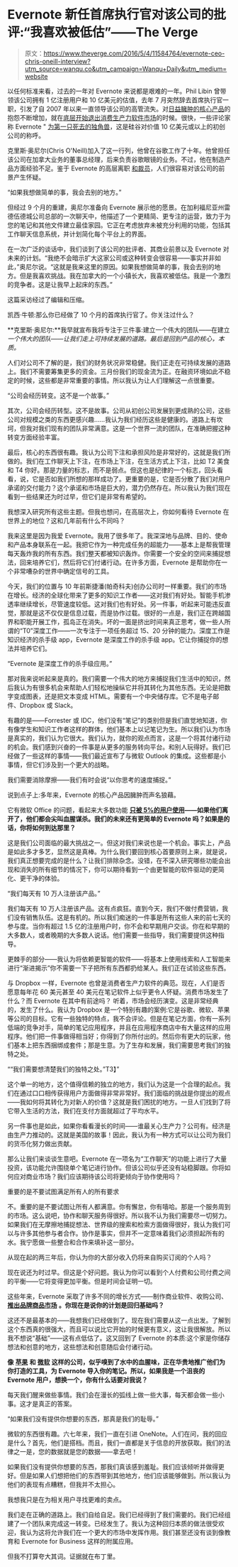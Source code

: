 # Evernote 新任首席执行官对该公司的批评:“我喜欢被低估”——The Verge

> 原文：<https://www.theverge.com/2016/5/4/11584764/evernote-ceo-chris-oneill-interview?utm_source=wanqu.co&utm_campaign=Wanqu+Daily&utm_medium=website>

以任何标准来看，过去的一年对 Evernote 来说都是艰难的一年。Phil Libin 曾带领该公司拥有 1 亿注册用户和 10 亿美元的估值，去年 7 月突然辞去首席执行官一职，引发了自 2007 年以来一直领导该公司的高管流失。对[日益臃肿的核心产品](http://jasonkincaid.net/2014/01/evernote-the-bug-ridden-elephant/)的抱怨不断增加，就在[底层开始退出消费生产力软件市场](http://www.theverge.com/2015/12/8/9873268/why-dropbox-mailbox-shutdown)的时候。很快，一些评论家称 Evernote " [为第一只死去的独角兽](http://www.businessinsider.com/evernote-the-first-dead-unicorn-2015-9)，这是硅谷对价值 10 亿美元或以上的初创公司的称呼。

克里斯·奥尼尔(Chris O'Neill)加入了这一行列，他曾在谷歌工作了十年。他曾担任该公司在加拿大业务的董事总经理，后来负责谷歌眼镜的业务。不过，他在制造产品方面经验不足。鉴于 Evernote 的高层离职 [和裁员](http://www.theverge.com/2015/9/29/9420031/evernote-layoffs-office-closures)，人们很容易对该公司的前景产生怀疑。

“如果我想做简单的事，我会去别的地方。”

但经过 9 个月的重建，奥尼尔准备向 Evernote 展示他的愿景。在加利福尼亚州雷德伍德城公司总部的一次聊天中，他描述了一个更精简、更专注的运营，致力于为您的笔记和其他文件建立最佳家园。它正在考虑放弃未被充分利用的功能，包括其工作聊天信息系统，并计划简化每个平台上的界面。

在一次广泛的谈话中，我们谈到了该公司的批评者、其商业前景以及 Evernote 对未来的计划。“我绝不会暗示扩大这家公司或这种转变会很容易——事实并非如此，”奥尼尔说。“这就是我来这里的原因。如果我想做简单的事，我会去别的地方。但是我喜欢挑战。我在加拿大的一个小镇长大，我喜欢被低估。我是一个激烈的竞争者。这是让我早上起床的东西。”

这篇采访经过了编辑和压缩。

凯西·牛顿:那么你已经做了 10 个月的首席执行官了。你关注过什么？

**克里斯·奥尼尔:**我早就宣布我将专注于三件事:建立一个伟大的团队——在建立*一个伟大的团队——让我们走上可持续发展的道路。最后是回到产品的核心，本质。*

人们对公司不了解的是，我们的财务状况非常稳健。我们正走在可持续发展的道路上。我们不需要筹集更多的资金。三月份我们的现金流为正。在融资环境如此不稳定的时候，这些都是非常重要的事情。所以我认为让人们理解这一点很重要。

“公司会经历转变。这不是一个故事。”

其次，公司会经历转型。这不是故事。公司从初创公司发展到更成熟的公司，这些公司对规模之类的东西更感兴趣……我认为我们经历这些是健康的。道路上有坎坷，但我对我们现有的团队非常满意。这是一个世界一流的团队，在准确把握这种转变方面经验丰富。

最后，核心的东西很有趣。我认为公司下注和承担风险是非常好的，这就是我们所做的。我们在工作聊天上下注，在市场上下注，在生活方式上下注，比如 T2 美食和 T4 你好。那是力量的标志，而不是弱点。但这也是纪律的一个标志，回头看看，说，它是否如我们所想的那样成功了。更重要的是，它是否分散了我们对用户承诺的交付能力？这个承诺和市场是巨大的，潜力仍然存在。所以我认为我们现在看到一些结果还为时过早，但它们是非常有希望的。

我想深入研究所有这些主题。但我也想问，在高层次上，你如何看待 Evernote 在世界上的地位？这和几年前有什么不同吗？

我来这里是因为我爱 Evernote。我用了很多年了。我深深地与品牌、目的、使命和产品本身联系在一起。我把它作为一种完成任务的超能力——基本上是帮我管理每天轰炸我的所有东西。我们整天都被知识轰炸。你需要一个安全的空间来捕捉想法，回来培养它们，然后将它们付诸行动。在许多方面，Evernote 是帮助你在一个非常嘈杂的世界中确定信号的工具。

今天，我们的位置与 10 年前斯捷潘(帕奇科夫)创办公司时一样重要。我们的市场在增长。经济的全球化带来了更多的知识工作者——这对我们有好处。智能手机渗透率继续增长，尽管速度较低。这对我们也有好处。另一件事，听起来可能违反直觉，那就是这不仅仅是信息过载，而是协作过载。很好的一点是，我们正在跨越国界和职能开展工作，孤岛正在消失。坏的一面是挤出时间来真正思考，做一些人所谓的“T0”深度工作——一次专注于一项任务超过 15、20 分钟的能力。深度工作是知识经济的杀手级 app，Evernote 是深度工作的杀手级 app。它让你捕捉你的想法并培养它们。

“Evernote 是深度工作的杀手级应用。”

那对我来说听起来是真的。我们需要一个伟大的地方来捕捉我们生活中的知识，然后我认为有很多机会来帮助人们轻松地操纵它并将其转化为其他东西。无论是把数字变成图表，还是把文本变成 HTML。需要有一个中央储存库。它不是电子邮件、Dropbox 或 Slack。

有趣的是——Forrester 或 IDC，他们没有“笔记”的类别但是我们直觉地知道，你有像学生和知识工作者这样的群体，他们基本上以记笔记为生。所以我们认为市场是真实的，我们认为它很大。我们认为，就你的观点而言，这是一个将其付诸行动的机会。我们感到兴奋的一件事是从更多的服务转向平台。和别人玩得好。我们已经做了一些这样的事情——我们最近宣布了与微软 Outlook 的集成。这些都是小事情，但它们涉及到一个更大的战略。

我们需要消除摩擦——我们有时会说“以你思考的速度捕捉。”

说到点子上:多年来，Evernote 的核心产品因臃肿而声名狼藉。

它有微软 Office 的问题，看起来大多数功能 [**只被 5%的用户使用**](http://venturebeat.com/2016/01/05/evernotes-5-problem-offers-a-cautionary-lesson-to-tech-companies/)**——如果他们离开了，他们都会尖叫血腥谋杀。我们的未来还有更简单的 Evernote 吗？如果是的话，你将如何到达那里？**

这是我们公司面临的最大挑战之一。但这对我们来说也是一个机会。事实上，产品是如此多才多艺，显然这是真棒。为什么我们要回到核心首要原则上来，就是说，我们真正想要完成的是什么？让我们排除杂念。没错，在不深入研究哪些功能会出现和消失的所有细节的情况下，你可以期待看到一个由更智能的软件驱动的更简化、更干净的体验。

“我们每天有 10 万人注册该产品。”

我们每天有 10 万人注册该产品。这有点疯狂。直到今天，我们不做付费营销，我们没有销售队伍。这是有机的。所以我们痴迷的一件事是所有这些人来的前七天的参与度。当你有超过 1.5 亿的注册用户时，你不会和早期用户交谈。你在和早期的大多数人，或者晚期的大多数人说话。他们需要一些指导，我们需要提供这种指导。

更棘手的部分——我认为将依赖更智能的软件——将基本上使用线索和人工智能来进行“渐进揭示”你不需要一下子把所有东西都扔给某人。我们正在试验这些东西。

与 Dropbox 一样，Evernote 也曾是消费者生产力软件的典范。现在，人们是否愿意每年花 60 美元甚至 40 美元在笔记软件上似乎更令人怀疑。消费市场发生了什么？而 Evernote 在其中有前途吗？
听着，市场会经历演变。这是非常经典的，发生了什么。我认为 Dropbox 是一个特别有趣的案例:它是谷歌、微软、苹果等公司的目标。它有一些独特的特点，我不会评论。但是在笔记方面，你有一系列低端的竞争对手，简单的笔记应用程序，并且在应用程序商店中有大量这样的应用程序。他们把一件事做得相当好；你得到了你所付出的。然后你有更大的玩家，他们基本上把东西捆绑成套件；那是生意。为了生存和发展，我们需要思考我们的独特之处。

<q class="left">“我们需要想清楚我们的独特之处。”T3】</q>

这个单一的地方，这个值得信赖的独立的地方，我们认为这是一个合理的起点。我们在通过口口相传获得用户方面做得非常非常好。我们面临的挑战是你提出的观点——我如何将其转化为对新人的价值？这就是我们困扰的地方。一旦人们找到了将它带入生活的方法，我们在支付方面就超过了平均水平。

另一件事也是如此，如果你看看漫长的时间——谁最关心生产力？公司有。经济是由生产力推动的。这就是美国的故事！因此，我认为有一种方式可以让公司为我们的货币化努力做出贡献。

那么让我们来谈谈生意吧。Evernote 在一项名为“工作聊天”的功能上进行了大量投资，该功能允许围绕单个笔记进行协作。但该公司似乎还没有站稳脚跟。你将如何应对商业市场？我们应该期待该公司将更倾向于协作使用吗？

重要的是不要试图满足所有人的所有要求

不。重要的是不要试图让所有人都满意。你有懈怠，你有嘻哈。那是一个服务周到的市场。这么说吧，协作和聊天服务得很好。所以我不认为我们需要尽一切努力。如果我们在无摩擦地捕捉想法、世界级的搜索和检索方面做得很好，我认为我们可以与许多其他参与者合作。协作是事实，但并不一定意味着我们必须担起所有的水。我宁愿做一些整合和合作来填补这一部分。

从现在起的两三年后，你认为你的大部分收入仍将来自购买订阅的个人吗？

现在说还为时过早。但这是个好问题。我认为你可以看到个人付费和公司付费之间的平衡——它将变得更加平衡。但是时间会证明一切。

这些年来，Evernote 采取了许多不同的增长方式——制作商业软件、收购公司、 [**推出品牌商品市场**](http://www.theverge.com/2013/9/26/4769844/evernote-market-lifestyle) **。你现在是说你的计划是回归基础吗？**

这还不是最基本的——我想我们已经做到了。现在我们需要从这一点出发。了解到这个东西真的很强大，而且可以说比它开始的时候更有意义，这让我很解放。所以我不想说“基础”——这有点低估了。这又回到了 Evernote 的本质:这个家是你储存想法和创意的地方，这些想法和创意随后会付诸行动。

**像** [**苹果**](http://appleinsider.com/articles/16/02/08/notes-for-mac-to-support-evernote-file-imports-in-os-x-10114) **和** [**微软**](https://www.onenote.com/import-evernote-to-onenote) **这样的公司，似乎嗅到了水中的血腥味，正在华贵地推广他们为你打造的工具，为 Evernote 导入你的笔记。所以，如果我是一个沮丧的 Evernote 用户，想换一个，你有什么话要对我说？**

每天我们醒来做些事情。我们会在漫长的弧线上做一些大事，每天都会做一些小事。这才是真正的答案。

“如果我们没有提供你想要的东西，那真是我们的耻辱。”

微软的东西很有趣。六七年来，我们一直在引进 OneNote。人们在问，我的回应是什么？首先，他们是搭档。而且，我们一直都是关于信息的开放获取。我们的法律之一是，您的数据就是您的数据——拿去吧！

如果我们没有提供你想要的东西，那我们真该感到羞耻。我们应该倾听并做得更好。但是如果人们想把他们的东西带到其他地方，他们应该能够做到。所以我认为他们的表现有点糟糕，但我并不太担心。

我想我只是在为相关用户寻找更难的卖点。

我们走在正确的道路上。我们自给自足。我们已经得到了我们需要的。我们已经组建了一个团队来完成这一转变。已经发生了。我认为这种回归本质的做法很受欢迎，我认为这将允许我们在一个更大的市场中发挥作用。我们甚至还没有谈到像教育和 Evernote for Business 这样的附属应用。

但我不打算夸大其词。证据就在布丁里。